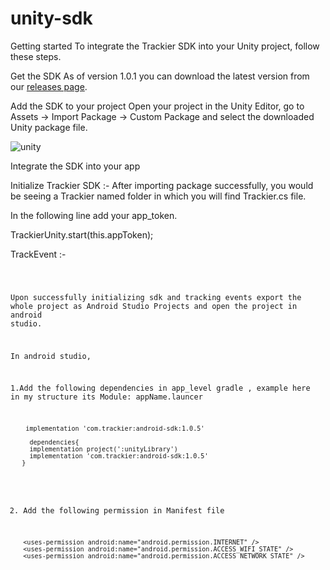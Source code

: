 # unity-sdk
Getting started
To integrate the Trackier SDK into your Unity project, follow these steps.

Get the SDK
As of version 1.0.1 you can download the latest version from our [releases page](https://github.com/trackier/unity-sdk/releases).

Add the SDK to your project
Open your project in the Unity Editor, go to Assets → Import Package → Custom Package and select the downloaded Unity package file.
 
![unity](https://user-images.githubusercontent.com/34488320/108677807-34c22f80-7510-11eb-804b-c4795633fd23.jpg)
 
 
Integrate the SDK into your app

Initialize Trackier SDK :-
After importing package successfully, you would be seeing a Trackier named folder in which you will find Trackier.cs file.
 
In the following line add your app_token.
 
  TrackierUnity.start(this.appToken); 
 
TrackEvent :-

  <CODE LEFT>
 
 
 Upon successfully initializing sdk and tracking events export the whole project as Android Studio Projects and open the project in android studio.
 
 
 In android studio,
 
 1.Add the following dependencies in app_level gradle , example here in my structure its Module: appName.launcer
 
        implementation 'com.trackier:android-sdk:1.0.5'
	
         dependencies{
	     implementation project(':unityLibrary')
	     implementation 'com.trackier:android-sdk:1.0.5'
	   }
 
 
2. 	Add the following permission in Manifest file

	    <uses-permission android:name="android.permission.INTERNET" />
	    <uses-permission android:name="android.permission.ACCESS_WIFI_STATE" />
	    <uses-permission android:name="android.permission.ACCESS_NETWORK_STATE" />
 
 
 
 
 
 
 
 
 
 
 
 
 
 
 
 
 
 
 
 
 
 
 


